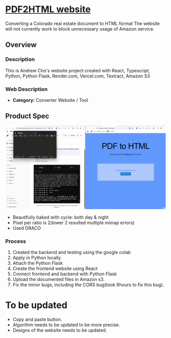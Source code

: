 # [PDF2HTML website](https://frontend-pdf2html.vercel.app/)
Converting a Colorado real estate document to HTML format
The website will not currently work to block unnecessary usage of Amazon service.

## Overview
### Description
This is Andrew Cho's website project created with React, Typescript, Python, Python Flask, Render.com, Vercel.com, Textract, Amazon S3

### Web Description
- **Category:** Converter Website / Tool

## Product Spec
![Mock Walk through](https://github.com/0GhOsTO/backend-pdf2html/blob/main/pdf2htmlmock.gif)

- Beautifully baked with cycle: both day & night
- Pixel per ratio is 2(lower 2 resulted multiple mimap errors)
- Used DRACO

### Process
1. Created the backend and testing using the google colab
2. Apply in Python locally
3. Attach the Python Flask
4. Create the frontend website using React
5. Connect frontend and backend with Python Flask
6. Upload the documented files in Amazon s3.
7. Fix the minor bugs, including the CORS bug(took 6hours to fix this bug).

# To be updated
- Copy and paste button.
- Algorithm needs to be updated to be more precise.
- Designs of the website needs to be updated.
